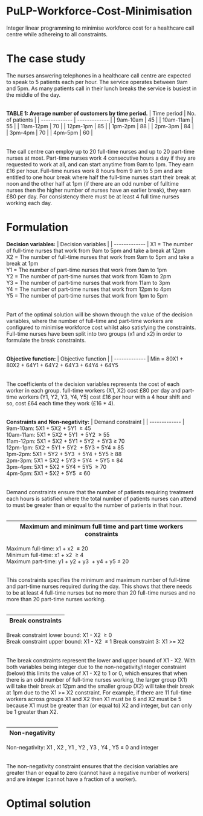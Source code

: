 # PuLP-Workforce-Cost-Minimisation
Integer linear programming to minimise workforce cost for a healthcare call centre while adhereing to all constraints.

# The case study
The nurses answering telephones in a healthcare call centre are expected to speak to 5 patients each per hour. The
service operates between 9am and 5pm. As many patients call in their lunch breaks the service is busiest in the middle
of the day.
######
**TABLE 1: Average number of customers by time period.**
| Time period   | No. of patients |
| ------------- | ------------- |
| 9am-10am  | 45  |
| 10am-11am  | 55  |
| 11am-12pm  | 70  |
| 12pm-1pm  | 85  |
| 1pm-2pm  | 88  |
| 2pm-3pm  | 84  |
| 3pm-4pm  | 70  |
| 4pm-5pm  | 60  |
######
The call centre can employ up to 20 full-time nurses and up to 20 part-time nurses at most. Part-time nurses work 4 consecutive hours a day if they are requested to work at all, and can start anytime from 9am to 1pm. They earn £16 per hour. Full-time nurses work 8 hours from 9 am to 5 pm and are entitled to one hour break where half the full-time nurses start their break at noon and the other half at 1pm (if there are an odd number of fulltime nurses then the higher number of nurses have an earlier break), they earn £80 per day. For consistency there must be at least 4 full time nurses working each day.

# Formulation
**Decision variables:**
| Decision variables   | 
| ------------- | 
X1 = The number of full-time nurses that work from 9am to 5pm and take a break at 12pm	
X2 = The number of full-time nurses that work from 9am to 5pm and take a break at 1pm						
Y1 = The number of part-time nurses that work from 9am to 1pm						
Y2 = The number of part-time nurses that work from 10am to 2pm						
Y3 = The number of part-time nurses that work from 11am to 3pm						
Y4 = The number of part-time nurses that work from 12pm to 4pm						
Y5 = The number of part-time nurses that work from 1pm to 5pm						
######
Part of the optimal solution will be shown through the value of the decision variables, where the number of full-time and part-time workers are configured to minimise workforce cost whilst also satisfying the constraints. Full-time nurses have been split into two groups (x1 and x2) in order to formulate the break constraints. 
######
**Objective function:**
| Objective function   | 
| ------------- | 
Min = 80X1 + 80X2 + 64Y1 + 64Y2 + 64Y3 + 64Y4 + 64Y5
######
The coefficients of the decision variables represents the cost of each worker in each group. full-time workers (X1, X2) cost £80 per day and part-time workers (Y1, Y2, Y3, Y4, Y5) cost £16 per hour with a 4 hour shift and so, cost £64 each time they work (£16 * 4).
######
**Constraints and Non-negativity:**
| Demand constraint   | 
| ------------- | 
9am-10am: 5X1 + 5X2 + 5Y1  ≥ 45 					
10am-11am: 5X1 + 5X2 + 5Y1  + 5Y2  ≥ 55					
11am-12pm: 5X1 + 5X2 + 5Y1 + 5Y2  + 5Y3  ≥ 70					
12pm-1pm: 5X2 + 5Y1 + 5Y2  + 5Y3 + 5Y4  ≥ 85					
1pm-2pm: 5X1 + 5Y2 + 5Y3  + 5Y4 + 5Y5  ≥ 88					
2pm-3pm: 5X1 + 5X2 + 5Y3 + 5Y4  + 5Y5  ≥ 84					
3pm-4pm: 5X1 + 5X2 + 5Y4 + 5Y5  ≥ 70					
4pm-5pm: 5X1 + 5X2 + 5Y5  ≥ 60								
######
Demand constraints ensure that the number of patients requiring treatment each hours is satisfied where the total number of patients nurses can attend to must be greater than or equal to the number of patients in that hour.
######
| Maximum and minimum full time and part time workers constraints   | 
| ------------- | 
Maximum full-time: x1 + x2  ≤ 20					
Minimum full-time: x1 + x2  ≥ 4					
Maximum part-time: y1 + y2 + y3  + y4 + y5  ≤ 20
######
This constraints specifies the minimum and maximum number of full-time and part-time nurses required during the day. This shows that there needs to be at least 4 full-time nurses but no more than 20 full-time nurses and no more than 20 part-time nurses working. 
######
| Break constraints   | 
| ------------- | 
Break constraint lower bound: X1 - X2  ≥ 0					
Break constraint upper bound: X1 - X2  ≤ 1
Break constraint 3: X1 >= X2
######
The break constraints represent the lower and upper bound of X1 - X2. With both variables being integer due to the non-negativity/integer constraint (below) this limits the value of X1 - X2 to 1 or 0, which ensures that when there is an odd number of full-time nurses working, the larger group (X1) will take their break at 12pm and the smaller group (X2) will take their break at 1pm due to the X1 >= X2 constraint. For example, if there are 11 full-time workers across groups X1 and X2 then X1 must be 6 and X2 must be 5 because X1 must be greater than (or equal to) X2 and integer, but can only be 1 greater than X2. 
######
| Non-negativity   | 
| ------------- | 
Non-negativity: X1 , X2 , Y1 , Y2 , Y3 , Y4 , Y5  ≥ 0 and integer
######
The non-negativity constraint ensures that the decision variables are greater than or equal to zero (cannot have a negative number of workers) and are integer (cannot have a fraction of a worker).
######

# Optimal solution
